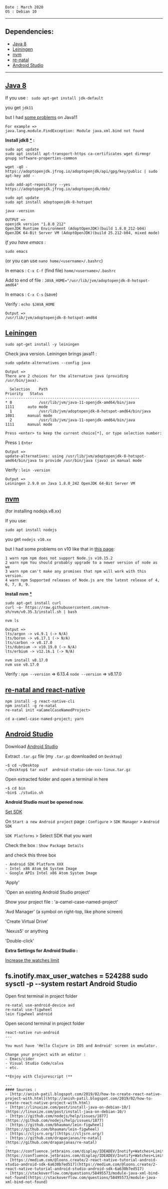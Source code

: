 ```
Date : March 2020
OS : Debian 10
```
---
## Dependencies:
- [Java 8](#java-8)
- [Leiningen](#leiningen)
- [nvm](#nvm)
- [re-natal](#re-natal-and-react-native)
- [Android Studio](#android-studio)



---

## [Java 8](https://linuxize.com/post/install-java-on-debian-10/)

If you use :
` sudo apt-get install jdk-default`

you get `jdk11`

but I had [some problems](https://stackoverflow.com/questions/58495573/module-java-xml-bind-not-found) on Java11 
```
For example =>
java.lang.module.FindException: Module java.xml.bind not found
```

  **Install jdk8 [*](https://linuxize.com/post/install-java-on-debian-10/) :**

```
sudo apt update
sudo apt install apt-transport-https ca-certificates wget dirmngr gnupg software-properties-common
```
```
wget -qO - https://adoptopenjdk.jfrog.io/adoptopenjdk/api/gpg/key/public | sudo apt-key add -
```
```
sudo add-apt-repository --yes https://adoptopenjdk.jfrog.io/adoptopenjdk/deb/
```
```
sudo apt update
sudo apt install adoptopenjdk-8-hotspot
```
```
java -version
```
```
OUTPUT =>
openjdk version "1.8.0_212"
OpenJDK Runtime Environment (AdoptOpenJDK)(build 1.8.0_212-b04)
OpenJDK 64-Bit Server VM (AdoptOpenJDK)(build 25.212-b04, mixed mode)
``` 
*If you have emacs :*

`sudo emacs` 

(or you can use `nano home/<username>/.bashrc`)

In emacs : `C-x C-f` (find file) `home/<username>/.bashrc`

Add to end of file :
```JAVA_HOME="/usr/lib/jvm/adoptopenjdk-8-hotspot-amd64"```

In emacs : `C-x C-s` (save)

Verify : `echo $JAVA_HOME`
```
Output =>
/usr/lib/jvm/adoptopenjdk-8-hotspot-amd64
```

## [Leiningen](https://leiningen.org/)
```
sudo apt-get install -y leiningen
```
Check java version. Leiningen brings java11 :

```
sudo update-alternatives --config java
```
```
Output =>
There are 2 choices for the alternative java (providing /usr/bin/java).

  Selection    Path                                                Priority   Status
------------------------------------------------------------
* 0            /usr/lib/jvm/java-11-openjdk-amd64/bin/java          1111      auto mode
  1            /usr/lib/jvm/adoptopenjdk-8-hotspot-amd64/bin/java   1081      manual mode
  2            /usr/lib/jvm/java-11-openjdk-amd64/bin/java          1111      manual mode

Press <enter> to keep the current choice[*], or type selection number:
```
Press `1` `Enter`
```
Output =>
update-alternatives: using /usr/lib/jvm/adoptopenjdk-8-hotspot-amd64/bin/java to provide /usr/bin/java (java) in manual mode
```
Verify : `lein -version`
```
Output =>
Leiningen 2.9.0 on Java 1.8.0_242 OpenJDK 64-Bit Server VM
```
## [nvm](https://github.com/nvm-sh/nvm)

(for installing nodejs.v8.xx)

If you use:
```
sudo apt install nodejs
```
you get `nodejs v10.xx`


but I had some problems on v10 like that in [this page](https://github.com/nodejs/help/issues/1877):
```
1 warn npm npm does not support Node.js v10.15.2
2 warn npm You should probably upgrade to a newer version of node as we
3 warn npm can't make any promises that npm will work with this version.
4 warn npm Supported releases of Node.js are the latest release of 4, 6, 7, 8, 9.
```
**Install nvm [*](https://github.com/nvm-sh/nvm)**
```
sudo apt-get install curl
curl -o- https://raw.githubusercontent.com/nvm-sh/nvm/v0.35.3/install.sh | bash
```
```
nvm ls
```
```
Output =>
lts/argon -> v4.9.1 (-> N/A)
lts/boron -> v6.17.1 (-> N/A)
lts/carbon -> v8.17.0
lts/dubnium -> v10.19.0 (-> N/A)
lts/erbium -> v12.16.1 (-> N/A)
```
```
nvm install v8.17.0
nvm use v8.17.0 
```
Verify : `npm --version` => 6.13.4
`node --version` => v8.17.0

## [re-natal and react-native](http://anish-patil.blogspot.com/2019/02/how-to-create-react-native-project-with.html)
```
npm install -g react-native-cli
npm install -g re-natal
re-natal init <aCamelCaseNamedProject>
```
```
cd a-camel-case-named-project; yarn
```
## [Android Studio](https://developer.android.com/studio/)

Download [Android Studio](https://developer.android.com/studio/)

Extract `.tar.gz` file (my `.tar.gz` downloaded on `Desktop`)

```
~$ cd ~/Desktop
~/Desktop$ tar xvzf  android-studio-ide-xxx-linux.tar.gz
```

Open extracted folder and open a terminal in here

```
~$ cd bin
~bin$ ./studio.sh
```

**Android Studio must be opened now.**

[Set SDK](https://medium.com/@loons.create/2-react-native-tutorial-android-studio-android-sdk-6a630b7ed517)

On `Start a new Android project` page :
`Configure` > `SDK Manager` > `Android SDK`

`SDK Platforms` > Select SDK that you want

Check the box : `Show Package Details`

and check this three box
```
- Android SDK Platform XXX
- Intel x86 Atom_64 System Image
- Google APIs Intel x86 Atom System Image
```
'Apply'

'Open an existing Android Studio project'

Show your project file : 'a-camel-case-named-project'

'Avd Manager' (a symbol on right-top, like phone screen)

'Create Virtual Drive'

'Nexus5' or anything

'Double-click'

**Extra Settings for Android Studio :**

[Increase the watches limit](https://confluence.jetbrains.com/display/IDEADEV/Inotify+Watches+Limit)

fs.inotify.max_user_watches = 524288
sudo sysctl -p --system
restart Android Studio
---


Open first terminal in project folder
```
re-natal use-android-device avd
re-natal use-figwheel
lein figwheel android
```
Open second terminal in project folder
```
react-native run-android
---

You must have 'Hello Clojure in IOS and Android' screen in emulator.

Change your project with an editor :
- Emacs/cider
- Visual Studio Code/calva
- etc.

**Enjoy with Clojurescript !**

---
#### Sources :
- [http://anish-patil.blogspot.com/2019/02/how-to-create-react-native-project-with.html](http://anish-patil.blogspot.com/2019/02/how-to-create-react-native-project-with.html)
- [https://linuxize.com/post/install-java-on-debian-10/](https://linuxize.com/post/install-java-on-debian-10/)
- [https://github.com/nodejs/help/issues/1877](https://github.com/nodejs/help/issues/1877)
- [https://github.com/bhauman/lein-figwheel](https://github.com/bhauman/lein-figwheel)
- [https://cljsrn.org/](https://cljsrn.org/)
- [https://github.com/drapanjanas/re-natal](https://github.com/drapanjanas/re-natal)
- [https://confluence.jetbrains.com/display/IDEADEV/Inotify+Watches+Limit](https://confluence.jetbrains.com/display/IDEADEV/Inotify+Watches+Limit)
- [https://medium.com/@loons.create/2-react-native-tutorial-android-studio-android-sdk-6a630b7ed517](https://medium.com/@loons.create/2-react-native-tutorial-android-studio-android-sdk-6a630b7ed517)
- [https://stackoverflow.com/questions/58495573/module-java-xml-bind-not-found](https://stackoverflow.com/questions/58495573/module-java-xml-bind-not-found)
